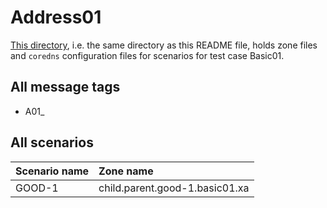 
# Address01

[This directory](.), i.e. the same directory as this README file, holds
zone files and `coredns` configuration files for scenarios for test case Basic01.

## All message tags

* A01_

## All scenarios

Scenario name             | Zone name
:-------------------------|:---------------------------------------------
GOOD-1                    | child.parent.good-1.basic01.xa
